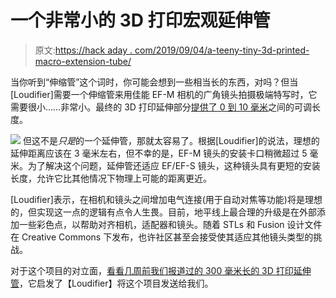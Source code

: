 # 一个非常小的 3D 打印宏观延伸管

> 原文:[https://hack aday . com/2019/09/04/a-teeny-tiny-3d-printed-macro-extension-tube/](https://hackaday.com/2019/09/04/a-teeny-tiny-3d-printed-macro-extension-tube/)

当你听到“伸缩管”这个词时，你可能会想到一些相当长的东西，对吗？但当[Loudifier]需要一个伸缩管来用佳能 EF-M 相机的广角镜头拍摄极端特写时，它需要很小……非常小。最终的 3D 打印延伸部分[提供了 0 到 10 毫米](https://www.prusaprinters.org/prints/5210-efef-s-to-ef-m-macro-adapter)之间的可调长度。

[![](../Images/4d60bd79d85cb69b74327a4b1a6b1060.png)](https://hackaday.com/wp-content/uploads/2019/09/3dlensadapter_detail.jpg) 但这不是*只是*的一个延伸管，那就太容易了。根据[Loudifier]的说法，理想的延伸距离应该在 3 毫米左右，但不幸的是，EF-M 镜头的安装卡口稍微超过 5 毫米。为了解决这个问题，延伸管还适应 EF/EF-S 镜头，这种镜头具有更短的安装长度，允许它比其他情况下物理上可能的距离更近。

[Loudifier]表示，在相机和镜头之间增加电气连接(用于自动对焦等功能)将是理想的，但实现这一点的逻辑有点令人生畏。目前，地平线上最合理的升级是在外部添加一些彩色点，以帮助对齐相机，适配器和镜头。随着 STLs 和 Fusion 设计文件在 Creative Commons 下发布，也许社区甚至会接受使其适应其他镜头类型的挑战。

对于这个项目的对立面，[看看几周前我们报道过的 300 毫米长的 3D 打印延伸管](https://hackaday.com/2019/08/09/3d-printed-extension-for-extreme-macro-photography-includes-lens-electronic-control/)，它启发了【Loudifier】将这个项目发送给我们。